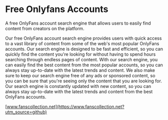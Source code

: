 # Free Onlyfans Accounts
A free OnlyFans account search engine that allows users to easily find content from creators on the platform.

Our free OnlyFans account search engine provides users with quick access to a vast library of content from some of the web's most popular OnlyFans accounts. Our search engine is designed to be fast and efficient, so you can quickly find the content you're looking for without having to spend hours searching through endless pages of content. With our search engine, you can easily find the best content from the most popular accounts, so you can always stay up-to-date with the latest trends and content. We also make sure to keep our search engine free of any ads or sponsored content, so you can be sure that you're seeing only the content that you are looking for. Our search engine is constantly updated with new content, so you can always stay up-to-date with the latest trends and content from the best OnlyFans accounts.

[www.fanscollection.net](https://www.fanscollection.net?utm_source=github)
